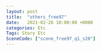 ```yaml
---
layout: post
title:  "others_free97"
date:   2021-02-26 10:00:00 +0000
categories: Etc
Tags: Story Etc
SceneCode: ["scene_free97_q1_s20"]
---
```

